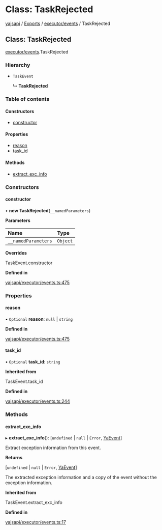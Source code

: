 # Class: TaskRejected

[yajsapi](../yajsapi.md) / [Exports](../modules/) / [executor/events](../modules/executor_events.md) / TaskRejected

## Class: TaskRejected

[executor/events](../modules/executor_events.md).TaskRejected

### Hierarchy

* `TaskEvent`

  ↳ **TaskRejected**

### Table of contents

#### Constructors

* [constructor](executor_events.taskrejected.md#constructor)

#### Properties

* [reason](executor_events.taskrejected.md#reason)
* [task\_id](executor_events.taskrejected.md#task_id)

#### Methods

* [extract\_exc\_info](executor_events.taskrejected.md#extract_exc_info)

### Constructors

#### constructor

• **new TaskRejected**\(`__namedParameters`\)

**Parameters**

| Name | Type |
| :--- | :--- |
| `__namedParameters` | `Object` |

**Overrides**

TaskEvent.constructor

**Defined in**

[yajsapi/executor/events.ts:475](https://github.com/golemfactory/yajsapi/blob/8f42a91/yajsapi/executor/events.ts#L475)

### Properties

#### reason

• `Optional` **reason**: `null` \| `string`

**Defined in**

[yajsapi/executor/events.ts:475](https://github.com/golemfactory/yajsapi/blob/8f42a91/yajsapi/executor/events.ts#L475)

#### task\_id

• `Optional` **task\_id**: `string`

**Inherited from**

TaskEvent.task\_id

**Defined in**

[yajsapi/executor/events.ts:244](https://github.com/golemfactory/yajsapi/blob/8f42a91/yajsapi/executor/events.ts#L244)

### Methods

#### extract\_exc\_info

▸ **extract\_exc\_info**\(\): \[`undefined` \| `null` \| `Error`, [YaEvent](executor_events.yaevent.md)\]

Extract exception information from this event.

**Returns**

\[`undefined` \| `null` \| `Error`, [YaEvent](executor_events.yaevent.md)\]

The extracted exception information and a copy of the event without the exception information.

**Inherited from**

TaskEvent.extract\_exc\_info

**Defined in**

[yajsapi/executor/events.ts:17](https://github.com/golemfactory/yajsapi/blob/8f42a91/yajsapi/executor/events.ts#L17)

